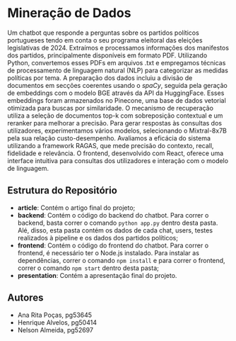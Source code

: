 # Mineração de Dados
Um chatbot que responde a perguntas sobre os partidos políticos portugueses tendo em conta o seu programa eleitoral das eleições legislativas de 2024. Extraímos e processamos informações dos manifestos dos partidos, principalmente disponíveis em formato PDF. Utilizando Python, convertemos esses PDFs em arquivos .txt e empregamos técnicas de processamento de linguagem natural (NLP) para categorizar as medidas políticas por tema. A preparação dos dados incluiu a divisão de documentos em secções coerentes usando o *spaCy*, seguida pela geração de embeddings com o modelo BGE através da API da HuggingFace. Esses embeddings foram armazenados no Pinecone, uma base de dados vetorial otimizada para buscas por similaridade. O mecanismo de recuperação utiliza a seleção de documentos top-k com sobreposição contextual e um reranker para melhorar a precisão. Para gerar respostas às consultas dos utilizadores, experimentamos vários modelos, selecionando o Mixtral-8x7B pela sua relação custo-desempenho. Avaliamos a eficácia do sistema utilizando a framework RAGAS, que mede precisão do contexto, recall, fidelidade e relevância. O frontend, desenvolvido com React, oferece uma interface intuitiva para consultas dos utilizadores e interação com o modelo de linguagem.

## Estrutura do Repositório
- **article**: Contém o artigo final do projeto;
- **backend**: Contém o código do backend do chatbot. Para correr o backend, basta correr o comando `python app.py` dentro desta pasta. Alé, disso, esta pasta contém os dados de cada chat, users, testes realizados à pipeline e os dados dos partidos políticos;
- **frontend**: Contém o código do frontend do chatbot. Para correr o frontend, é necessário ter o Node.js instalado. Para instalar as dependências, correr o comando `npm install` e para correr o frontend, correr o comando `npm start` dentro desta pasta;
- **presentation**: Contém a apresentação final do projeto.

## Autores
- Ana Rita Poças, pg53645
- Henrique Alvelos, pg50414
- Nelson Almeida, pg52697



